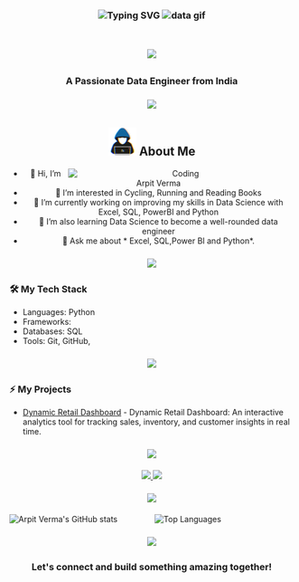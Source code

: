 <h3 align="center">
<div align="center">

  <!-- Gradient Style Typing SVG -->
  <img src="https://readme-typing-svg.herokuapp.com?font=JetBrains+Mono&size=28&duration=2000&pause=1000&color=FF5733&vCenter=true&multiline=true&width=500&lines=🚀+Aspiring+Data+Analyst;🔍+SQL+%7C+Power+BI+%7C+Python;💡+Machine+Learning+Explorer;📊+Business+Intelligence+Learner" alt="Typing SVG" />

  <!-- Stylish Glitch Effect GIF -->
  <img src="https://media.giphy.com/media/qgQUggAC3Pfv687qPC/giphy.gif" alt="data gif" width="450" />

</div>


<h1 align="center">
  <img src="https://readme-typing-svg.herokuapp.com/?font=Righteous&size=35&center=true&vCenter=true&width=500&height=70&duration=4000&lines=Hi+There!+👋;+I'm+Arpit+Verma!;">
</h1>

<h3 align="center">A Passionate Data Engineer from India </h3>

<h3 align="center">
<img src="https://raw.githubusercontent.com/andreasbm/readme/master/assets/lines/colored.png">
</h3>

<div align="center">
  
 ## <picture><img src = "https://github.com/ChinmayKaitade/ChinmayKaitade/blob/main/about_me.gif" width = 50px></picture> About Me
<img align="right" alt="Coding" width="400" src="https://cdn.dribbble.com/users/1162077/screenshots/3848914/programmer.gif" >

- 👋 Hi, I’m Arpit Verma
- 👀 I’m interested in Cycling, Running and Reading Books
- 🔭 I’m currently working on improving my skills in Data Science with Excel, SQL, PowerBI and Python
- 🌱 I’m also learning Data Science to become a well-rounded data engineer
- 💬 Ask me about * Excel, SQL,Power BI and Python*.

 </div>

 <h3 align="center">
<img src="https://raw.githubusercontent.com/andreasbm/readme/master/assets/lines/colored.png">
</h3>

### 🛠 My Tech Stack
- Languages: Python
- Frameworks: 
- Databases: SQL
- Tools: Git, GitHub, 

 <h3 align="center">
<img src="https://raw.githubusercontent.com/andreasbm/readme/master/assets/lines/colored.png">
</h3>

### ⚡ My Projects
- [Dynamic Retail Dashboard](https://github.com/arpitverma90/Dynamic-Retail-Dashboard) - Dynamic Retail Dashboard: An interactive analytics tool for tracking sales, inventory, and customer insights in real time.


 <h3 align="center">
<img src="https://raw.githubusercontent.com/andreasbm/readme/master/assets/lines/colored.png">
</h3>

<div align="center"> 
  <a href="https://www.linkedin.com/in/arpit-verma-96510524b/" target="_blank">
    <img src="https://img.shields.io/badge/LinkedIn-0077B5?style=for-the-badge&logo=linkedin&logoColor=white" target="_blank" />
  </a>
  <a href=mailto:"vermaarp2361@gmail.com">
    <img src="https://img.shields.io/badge/Gmail-333333?style=for-the-badge&logo=gmail&logoColor=red" />
  </a>
</div>

<h3 align="center">
<img src="https://raw.githubusercontent.com/andreasbm/readme/master/assets/lines/colored.png">
</h3>

<div style="display: flex; justify-content: space-between;">
  <img src="https://github-readme-stats.vercel.app/api?username=arpitverma90&show_icons=true&theme=radical" alt="Arpit Verma's GitHub stats" style="width: 49%;"/>
  <img src="https://github-readme-stats.vercel.app/api/top-langs/?username=arpitverma90&layout=compact&theme=radical" alt="Top Languages" style="width: 49%;"/>
</div>

<h3 align="center">
<img src="https://raw.githubusercontent.com/andreasbm/readme/master/assets/lines/colored.png">
</h3>

<h3 align="center">Let's connect and build something amazing together!</h3>
